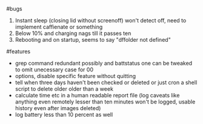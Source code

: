 #bugs
1. Instant sleep (closing lid without screenoff) won't detect off, need to implement caffienate or something
2. Below 10% and charging nags till it passes ten
3. Rebooting and on startup, seems to say "dffolder not defined"

#features
- grep command redundant possibly and battstatus one can be tweaked to omit unecessary case for 00
- options, disable specific feature without quitting
- tell when three days haven't been checked or deleted or just cron a shell script to delete older 
	older than a week
- calculate time etc in a human readable report file (log caveats like anything even remotely lesser than ten minutes 
	won't be logged, usable history even after images deleted)
- log battery less than 10 percent as well
